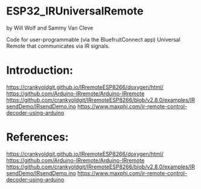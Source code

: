 # ESP32_IRUniversalRemote
by Will Wolf and Sammy Van Cleve


Code for user-programmable (via the BluefruitConnect app) Universal Remote that communicates via IR signals.

# Introduction:

https://crankyoldgit.github.io/IRremoteESP8266/doxygen/html/
https://github.com/Arduino-IRremote/Arduino-IRremote
https://github.com/crankyoldgit/IRremoteESP8266/blob/v2.8.0/examples/IRsendDemo/IRsendDemo.ino
https://www.maxphi.com/ir-remote-control-decoder-using-arduino


# References:

https://crankyoldgit.github.io/IRremoteESP8266/doxygen/html/
https://github.com/Arduino-IRremote/Arduino-IRremote
https://github.com/crankyoldgit/IRremoteESP8266/blob/v2.8.0/examples/IRsendDemo/IRsendDemo.ino
https://www.maxphi.com/ir-remote-control-decoder-using-arduino
